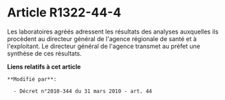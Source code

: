 # Article R1322-44-4

Les laboratoires agréés adressent les résultats des analyses auxquelles ils procèdent au directeur général de l'agence
régionale de santé  et à l'exploitant. Le directeur général de l'agence transmet au préfet une synthèse de ces  résultats.

**Liens relatifs à cet article**

	**Modifié par**:

	  - Décret n°2010-344 du 31 mars 2010 - art. 44
